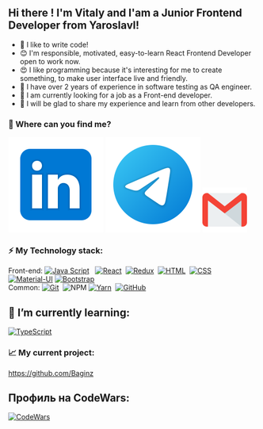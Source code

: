 ## Hi there !  I'm Vitaly and I'am a Junior Frontend Developer from Yaroslavl!

* 🤟 I like to write code!
* 😊 I'm responsible, motivated, easy-to-learn React Frontend Developer open to work now.
* 😍 I like programming because it's interesting for me to create something, to make user interface live and friendly.
* 🐞 I have over 2 years of experience in software testing as QA engineer.
* 🌱 I am currently looking for a job as a Front-end developer.
* 👯 I will be glad to share my experience and learn from other developers.

### 🤔 Where can you find me?

[<img src="Linkedin.svg">]()
[<img src="telegram.svg">](https://t.me/Bagins)
[<img src="gmail.svg" width="90px" height="90px">](mailto:baginsqt@gmail.com)
<br />

### ⚡️ My Technology stack:

Front-end: 
[![Java Script](https://shields.io/badge/-Java_Script-F7DF1E?logo=javascript&style=for-the-badge&logoColor=222)](https://learn.javascript.ru/) &nbsp;
[![React](https://shields.io/badge/-React-f9fbfa?logo=react&style=for-the-badge)](https://reactjs.org/)&nbsp;
[![Redux](https://shields.io/badge/-Redux-710B77?logo=redux&style=for-the-badge)](https://redux.js.org/)&nbsp;
[![HTML](https://shields.io/badge/-HTML5-E34F26?logo=html5&style=for-the-badge&logoColor=fff)](https://www.w3schools.com/html/)&nbsp;
[![CSS](https://shields.io/badge/-CSS3-1572B6?logo=css3&style=for-the-badge&logoColor=fff)](https://www.w3schools.com/css/)&nbsp;
[![Material-UI](https://img.shields.io/badge/-materialui-1572B6?logo=Material-UI&style=for-the-badge)](https://material-ui.com/ru/)
[![Bootstrap](https://img.shields.io/badge/-Bootstrap-f9fbfa?logo=bootstrap&style=for-the-badge)](https://getbootstrap.com/)
<br />
Common: 
[![Git](https://shields.io/badge/-Git-f0efe7?logo=git&style=for-the-badge)](https://git-scm.com/)&nbsp;
![NPM](https://img.shields.io/badge/NPM-%23000000.svg?style=for-the-badge&logo=npm&logoColor=white)
[![Yarn](https://shields.io/badge/-Yarn-f0efe7?logo=git&style=for-the-badge)](https://yarnpkg.com/)&nbsp;
[![GitHub](https://shields.io/badge/-GitHub-333?logo=GitHub&style=for-the-badge)](https://github.com/)&nbsp;

## 🌱 I’m currently learning:

[![TypeScript](https://img.shields.io/badge/-TypeScript-f9fbfa?logo=TypeScript&style=for-the-badge)](https://www.typescriptlang.org/)



### 📈 My current project:

https://github.com/Baginz

## Профиль на CodeWars:

[![CodeWars](https://img.shields.io/badge/-CodeWars-333?logo=CodeWars&style=for-the-badge)](https://www.codewars.com/users/Baginz)

